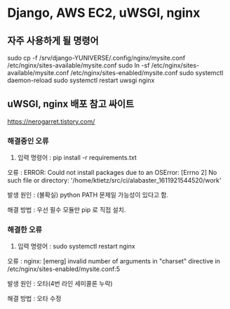 # Django, AWS EC2, uWSGI, nginx

## 자주 사용하게 될 명령어
 sudo cp -f /srv/django-YUNIVERSE/.config/nginx/mysite.conf /etc/nginx/sites-available/mysite.conf
 sudo ln -sf /etc/nginx/sites-available/mysite.conf /etc/nginx/sites-enabled/mysite.conf
 sudo systemctl daemon-reload
 sudo systemctl restart uwsgi nginx

## uWSGI, nginx 배포 참고 싸이트

https://nerogarret.tistory.com/

### 해결중인 오류
1. 입력 명령어 : pip install -r requirements.txt 

오류 : ERROR: Could not install packages due to an OSError: [Errno 2] No such file or directory: '/home/ktietz/src/ci/alabaster_1611921544520/work'

발생 원인 : (불확실) python PATH 문제일 가능성이 있다고 함.

해결 방법 : 우선 필수 모듈만 pip 로 직접 설치.

### 해결한 오류
1. 입력 명령어 : sudo systemctl restart nginx

오류 : nginx: [emerg] invalid number of arguments in "charset" directive in /etc/nginx/sites-enabled/mysite.conf:5

발생 원인 : 오타(4번 라인 세미콜론 누락)

해결 방법 : 오타 수정
